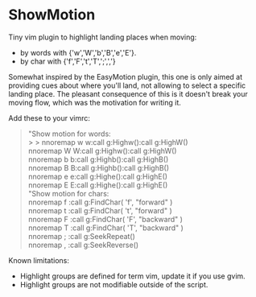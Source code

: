 ShowMotion
==========

Tiny vim plugin to highlight landing places when moving:

* by words with {'w','W','b','B','e','E'}.
* by char with {'f','F','t','T',';',','}

Somewhat inspired by the EasyMotion plugin, this one is only aimed at providing cues about where you'll land, not allowing to select a specific landing place. The pleasant consequence of this is it doesn't break your moving flow, which was the motivation for writing it.

Add these to your vimrc:  
  > "Show motion for words:  
    > > nnoremap <silent> w w:call g:Highw()<Enter>:call g:HighW()<Enter>  
    nnoremap <silent> W W:call g:Highw()<Enter>:call g:HighW()<Enter>  
    nnoremap <silent> b b:call g:Highb()<Enter>:call g:HighB()<Enter>  
    nnoremap <silent> B B:call g:Highb()<Enter>:call g:HighB()<Enter>  
    nnoremap <silent> e e:call g:Highe()<Enter>:call g:HighE()<Enter>  
    nnoremap <silent> E E:call g:Highe()<Enter>:call g:HighE()<Enter>  
  "Show motion for chars:  
    nnoremap f :call g:FindChar( 'f', "forward" )<CR>  
    nnoremap t :call g:FindChar( 't', "forward" )<CR>  
    nnoremap F :call g:FindChar( 'F', "backward" )<CR>  
    nnoremap T :call g:FindChar( 'T', "backward" )<CR>  
    nnoremap ; :call g:SeekRepeat()<CR>  
    nnoremap , :call g:SeekReverse()<CR>  


Known limitations:

* Highlight groups are defined for term vim, update it if you use gvim.
* Highlight groups are not modifiable outside of the script.
